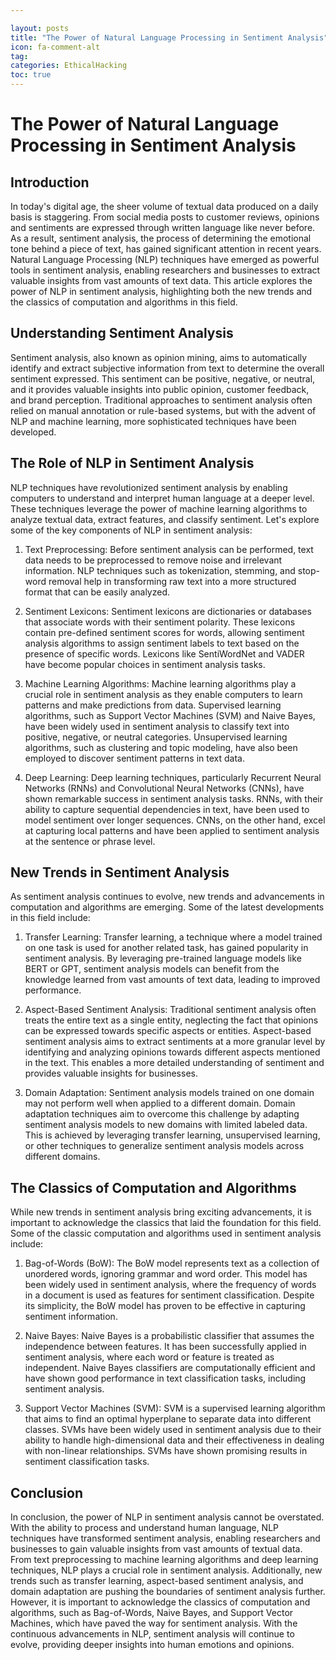 ```yaml
---

layout: posts
title: "The Power of Natural Language Processing in Sentiment Analysis"
icon: fa-comment-alt
tag:      
categories: EthicalHacking
toc: true
---
```




# The Power of Natural Language Processing in Sentiment Analysis

## Introduction

In today's digital age, the sheer volume of textual data produced on a daily basis is staggering. From social media posts to customer reviews, opinions and sentiments are expressed through written language like never before. As a result, sentiment analysis, the process of determining the emotional tone behind a piece of text, has gained significant attention in recent years. Natural Language Processing (NLP) techniques have emerged as powerful tools in sentiment analysis, enabling researchers and businesses to extract valuable insights from vast amounts of text data. This article explores the power of NLP in sentiment analysis, highlighting both the new trends and the classics of computation and algorithms in this field.

## Understanding Sentiment Analysis

Sentiment analysis, also known as opinion mining, aims to automatically identify and extract subjective information from text to determine the overall sentiment expressed. This sentiment can be positive, negative, or neutral, and it provides valuable insights into public opinion, customer feedback, and brand perception. Traditional approaches to sentiment analysis often relied on manual annotation or rule-based systems, but with the advent of NLP and machine learning, more sophisticated techniques have been developed.

## The Role of NLP in Sentiment Analysis

NLP techniques have revolutionized sentiment analysis by enabling computers to understand and interpret human language at a deeper level. These techniques leverage the power of machine learning algorithms to analyze textual data, extract features, and classify sentiment. Let's explore some of the key components of NLP in sentiment analysis:

1. Text Preprocessing: Before sentiment analysis can be performed, text data needs to be preprocessed to remove noise and irrelevant information. NLP techniques such as tokenization, stemming, and stop-word removal help in transforming raw text into a more structured format that can be easily analyzed.

2. Sentiment Lexicons: Sentiment lexicons are dictionaries or databases that associate words with their sentiment polarity. These lexicons contain pre-defined sentiment scores for words, allowing sentiment analysis algorithms to assign sentiment labels to text based on the presence of specific words. Lexicons like SentiWordNet and VADER have become popular choices in sentiment analysis tasks.

3. Machine Learning Algorithms: Machine learning algorithms play a crucial role in sentiment analysis as they enable computers to learn patterns and make predictions from data. Supervised learning algorithms, such as Support Vector Machines (SVM) and Naive Bayes, have been widely used in sentiment analysis to classify text into positive, negative, or neutral categories. Unsupervised learning algorithms, such as clustering and topic modeling, have also been employed to discover sentiment patterns in text data.

4. Deep Learning: Deep learning techniques, particularly Recurrent Neural Networks (RNNs) and Convolutional Neural Networks (CNNs), have shown remarkable success in sentiment analysis tasks. RNNs, with their ability to capture sequential dependencies in text, have been used to model sentiment over longer sequences. CNNs, on the other hand, excel at capturing local patterns and have been applied to sentiment analysis at the sentence or phrase level.

## New Trends in Sentiment Analysis

As sentiment analysis continues to evolve, new trends and advancements in computation and algorithms are emerging. Some of the latest developments in this field include:

1. Transfer Learning: Transfer learning, a technique where a model trained on one task is used for another related task, has gained popularity in sentiment analysis. By leveraging pre-trained language models like BERT or GPT, sentiment analysis models can benefit from the knowledge learned from vast amounts of text data, leading to improved performance.

2. Aspect-Based Sentiment Analysis: Traditional sentiment analysis often treats the entire text as a single entity, neglecting the fact that opinions can be expressed towards specific aspects or entities. Aspect-based sentiment analysis aims to extract sentiments at a more granular level by identifying and analyzing opinions towards different aspects mentioned in the text. This enables a more detailed understanding of sentiment and provides valuable insights for businesses.

3. Domain Adaptation: Sentiment analysis models trained on one domain may not perform well when applied to a different domain. Domain adaptation techniques aim to overcome this challenge by adapting sentiment analysis models to new domains with limited labeled data. This is achieved by leveraging transfer learning, unsupervised learning, or other techniques to generalize sentiment analysis models across different domains.

## The Classics of Computation and Algorithms

While new trends in sentiment analysis bring exciting advancements, it is important to acknowledge the classics that laid the foundation for this field. Some of the classic computation and algorithms used in sentiment analysis include:

1. Bag-of-Words (BoW): The BoW model represents text as a collection of unordered words, ignoring grammar and word order. This model has been widely used in sentiment analysis, where the frequency of words in a document is used as features for sentiment classification. Despite its simplicity, the BoW model has proven to be effective in capturing sentiment information.

2. Naive Bayes: Naive Bayes is a probabilistic classifier that assumes the independence between features. It has been successfully applied in sentiment analysis, where each word or feature is treated as independent. Naive Bayes classifiers are computationally efficient and have shown good performance in text classification tasks, including sentiment analysis.

3. Support Vector Machines (SVM): SVM is a supervised learning algorithm that aims to find an optimal hyperplane to separate data into different classes. SVMs have been widely used in sentiment analysis due to their ability to handle high-dimensional data and their effectiveness in dealing with non-linear relationships. SVMs have shown promising results in sentiment classification tasks.

## Conclusion

In conclusion, the power of NLP in sentiment analysis cannot be overstated. With the ability to process and understand human language, NLP techniques have transformed sentiment analysis, enabling researchers and businesses to gain valuable insights from vast amounts of textual data. From text preprocessing to machine learning algorithms and deep learning techniques, NLP plays a crucial role in sentiment analysis. Additionally, new trends such as transfer learning, aspect-based sentiment analysis, and domain adaptation are pushing the boundaries of sentiment analysis further. However, it is important to acknowledge the classics of computation and algorithms, such as Bag-of-Words, Naive Bayes, and Support Vector Machines, which have paved the way for sentiment analysis. With the continuous advancements in NLP, sentiment analysis will continue to evolve, providing deeper insights into human emotions and opinions.
